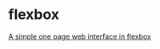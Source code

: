 # flexbox
[A simple one page web interface in flexbox ](https://mysticprojects.github.io/flexbox/flexbox.html)
